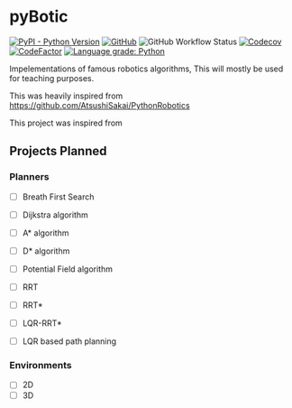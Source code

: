# pyBotic
[![PyPI - Python Version](https://img.shields.io/pypi/pyversions/pybotic)](https://pypi.org/project/pybotic/)  [![GitHub](https://img.shields.io/github/license/robo-bootcamp/pyBotic)](https://github.com/robo-bootcamp/pyBotic/blob/master/LICENSE) ![GitHub Workflow Status](https://img.shields.io/github/workflow/status/robo-bootcamp/pyBotic/Main)  [![Codecov](https://img.shields.io/codecov/c/github/robo-bootcamp/pyBotic)](https://codecov.io/gh/robo-bootcamp/pyBotic)  [![CodeFactor](https://www.codefactor.io/repository/github/robo-bootcamp/pybotic/badge)](https://www.codefactor.io/repository/github/robo-bootcamp/pybotic)   [![Language grade: Python](https://img.shields.io/lgtm/grade/python/g/robo-bootcamp/pyBotic.svg?logo=lgtm&logoWidth=18)](https://lgtm.com/projects/g/robo-bootcamp/pyBotic/context:python)      

Impelementations of famous robotics algorithms, This will mostly be used for teaching purposes. 

This was heavily inspired from 
https://github.com/AtsushiSakai/PythonRobotics



This project was inspired from 

## Projects Planned

### Planners

- [ ] Breath First Search            
- [ ] Dijkstra algorithm                            
- [ ] A* algorithm            
- [ ] D* algorithm            
- [ ] Potential Field algorithm            
- [ ] RRT            
- [ ] RRT*            
- [ ] LQR-RRT*            
- [ ] LQR based path planning            


### Environments
- [ ] 2D             
- [ ] 3D
